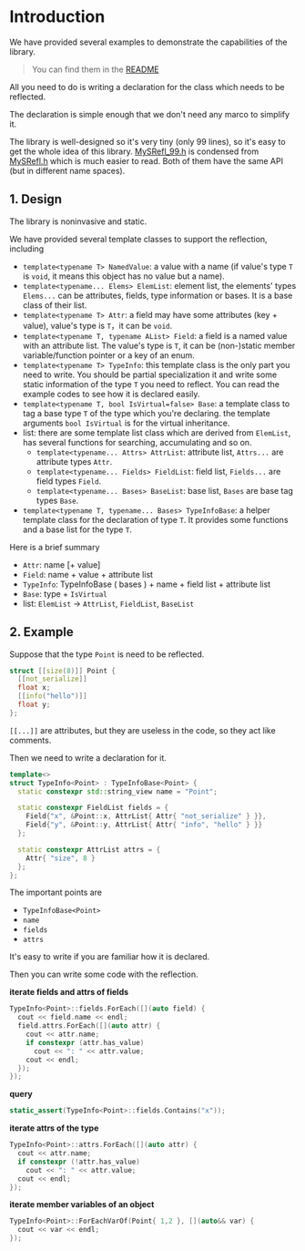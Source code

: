 # Introduction

We have provided several examples to demonstrate the capabilities of the library.

> You can find them in the [README](../README.md)

All you need to do is writing a declaration for the class which needs to be reflected.

The declaration is simple enough that we don't need any marco to simplify it.

The library is well-designed so it's very tiny (only 99 lines), so it's easy to get the whole idea of this
library. [MySRefl_99.h](../include/MySRefl_99.h) is condensed from  [MySRefl.h](../include/MySRefl.h) which is much
easier to read.
Both of them have the same API (but in different name spaces).

## 1. Design

The library is noninvasive and static.

We have provided several template classes to support the reflection, including

- `template<typename T> NamedValue`: a value with a name (if value's type `T` is `void`, it means this object has no
  value but a name).
- `template<typename... Elems> ElemList`: element list, the elements' types `Elems...` can be attributes, fields, type
  information or bases. It is a base class of their list.
- `template<typename T> Attr`: a field may have some attributes (key + value), value's type is `T`，it can be `void`.
- `template<typename T, typename AList> Field`: a field is a named value with an attribute list. The value's type is
  `T`,
  it can be (non-)static member variable/function pointer or a key of an enum.
- `template<typename T> TypeInfo`: this template class is the only part you need to write. You should be partial
  specialization it and write some static information of the type `T` you need to reflect. You can read the example
  codes to see how it is declared easily.
- `template<typename T, bool IsVirtual=false> Base`: a template class to tag a base type `T` of the type which you're
  declaring. the template arguments `bool IsVirtual` is for the virtual inheritance.
- list: there are some template list class which are derived from `ElemList`, has several functions for searching,
  accumulating and so on.
    - `template<typename... Attrs> AttrList`: attribute list, `Attrs...` are attribute types `Attr`.
    - `template<typename... Fields> FieldList`: field list, `Fields...` are field types `Field`.
    - `template<typename... Bases> BaseList`: base list, `Bases` are base tag types `Base`.
- `template<typename T, typename... Bases> TypeInfoBase`: a helper template class for the declaration of type `T`. It
  provides some functions and a base list for the type `T`.

Here is a brief summary

- `Attr`: name [+ value]
- `Field`: name + value + attribute list
- `TypeInfo`: TypeInfoBase ( bases ) + name + field list + attribute list
- `Base`: type + `IsVirtual`
- list: `ElemList` -> `AttrList`, `FieldList`, `BaseList`

## 2. Example

Suppose that the type `Point` is need to be reflected.

 ```c++
 struct [[size(8)]] Point {
   [[not_serialize]]
   float x;
   [[info("hello")]]
   float y;
 };
 ```

`[[...]]` are attributes, but they are useless in the code, so they act like comments.

Then we need to write a declaration for it.

 ```c++
 template<>
 struct TypeInfo<Point> : TypeInfoBase<Point> {
   static constexpr std::string_view name = "Point";
 
   static constexpr FieldList fields = {
     Field{"x", &Point::x, AttrList{ Attr{ "not_serialize" } }},
     Field{"y", &Point::y, AttrList{ Attr{ "info", "hello" } }}
   };
 
   static constexpr AttrList attrs = {
     Attr{ "size", 8 }
   };
 };
 ```

The important points are

- `TypeInfoBase<Point>`
- `name`
- `fields`
- `attrs`

It's easy to write if you are familiar how it is declared.

Then you can write some code with the reflection.

**iterate fields and attrs of fields**

 ```c++
 TypeInfo<Point>::fields.ForEach([](auto field) {
   cout << field.name << endl;
   field.attrs.ForEach([](auto attr) {
     cout << attr.name;
     if constexpr (attr.has_value)
       cout << ": " << attr.value;
     cout << endl;
   });
 });
 ```

**query**

 ```c++
 static_assert(TypeInfo<Point>::fields.Contains("x"));
 ```

**iterate attrs of the type**

 ```c++
 TypeInfo<Point>::attrs.ForEach([](auto attr) {
   cout << attr.name;
   if constexpr (!attr.has_value)
     cout << ": " << attr.value;
   cout << endl;
 });
 ```

**iterate member variables of an object**

 ```c++
 TypeInfo<Point>::ForEachVarOf(Point{ 1,2 }, [](auto&& var) {
   cout << var << endl;
 });
 ```
